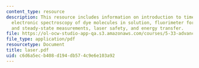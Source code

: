 ```yaml
---
content_type: resource
description: This resource includes information on introduction to time-resolved methods,
  electronic spectroscopy of dye molecules in solution, fluorimeter for transient
  and steady-state measurements, laser safety, and energy transfer.
file: https://ol-ocw-studio-app-qa.s3.amazonaws.com/courses/5-33-advanced-chemical-experimentation-and-instrumentation-fall-2007/c6d6a5ecb408d194db574c9e6e103a92_laser.pdf
file_type: application/pdf
resourcetype: Document
title: laser.pdf
uid: c6d6a5ec-b408-d194-db57-4c9e6e103a92
---
```

